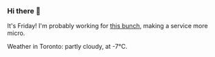 ### Hi there :wave:

It's Friday! I'm probably working for [this bunch](https://github.com/kohofinancial), making a service more micro.

Weather in Toronto: partly cloudy, at -7°C.
